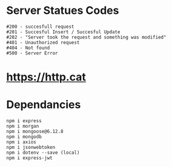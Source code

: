 # Server Statues Codes

    #200 - succesfull request
    #201 - Succesful Insert / Succesful Update
    #202 - "Server took the request and something was modified"
    #401 - Unauthorized request
    #404 - Not found
    #500 - Server Error

# https://http.cat

# Dependancies 
    npm i express
    npm i morgan
    npm i mongoose@6.12.8
    npm i mongodb
    npm i axios
    npm i jsonwebtoken
    npm i dotenv --save (local)
    npm i express-jwt